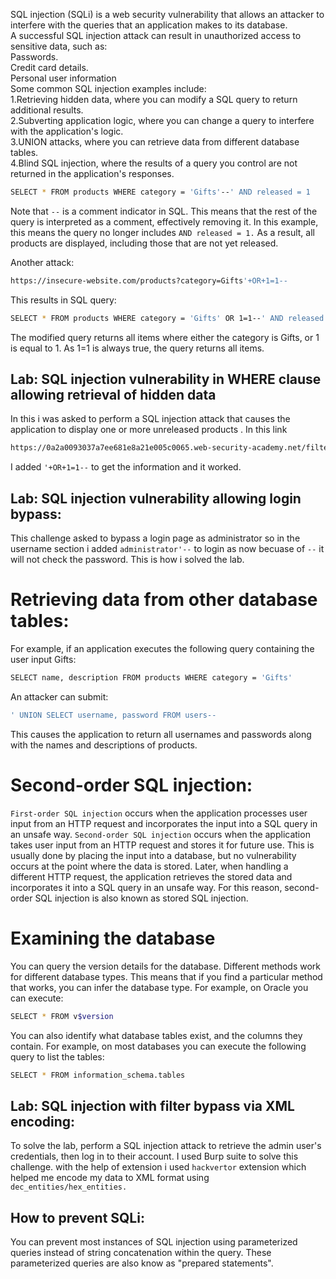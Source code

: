 SQL injection (SQLi) is a web security vulnerability that allows an attacker to interfere with the queries that an application makes to its database. <br>
A successful SQL injection attack can result in unauthorized access to sensitive data, such as: <br>
    Passwords. <br>
    Credit card details. <br>
    Personal user information <br>
Some common SQL injection examples include: <br>
    1.Retrieving hidden data, where you can modify a SQL query to return additional results. <br>
    2.Subverting application logic, where you can change a query to interfere with the application's logic. <br>
    3.UNION attacks, where you can retrieve data from different database tables. <br>
    4.Blind SQL injection, where the results of a query you control are not returned in the application's responses. <br>

```bash 
SELECT * FROM products WHERE category = 'Gifts'--' AND released = 1
```
Note that ```--``` is a comment indicator in SQL. This means that the rest of the query is interpreted as a comment, effectively removing it. In this example, this means the query no longer includes ```AND released = 1.``` As a result, all products are displayed, including those that are not yet released.

Another attack:
```bash
https://insecure-website.com/products?category=Gifts'+OR+1=1--
```
This results in SQL query:
```bash
SELECT * FROM products WHERE category = 'Gifts' OR 1=1--' AND released = 1
```
The modified query returns all items where either the category is Gifts, or 1 is equal to 1. As 1=1 is always true, the query returns all items.

## Lab: SQL injection vulnerability in WHERE clause allowing retrieval of hidden data
In this i was asked to perform a SQL injection attack that causes the application to display one or more unreleased products . In this link
```bash
https://0a2a0093037a7ee681e8a21e005c0065.web-security-academy.net/filter?category=Lifestyle
```
I added ```'+OR+1=1--``` to get the information and it worked.

## Lab: SQL injection vulnerability allowing login bypass:
This challenge asked to bypass a login page as administrator so in the username section i added ```administrator'--``` to login as now becuase of ```--``` it will not check the password. This is how i solved the lab.

# Retrieving data from other database tables:
For example, if an application executes the following query containing the user input Gifts:
```bash
SELECT name, description FROM products WHERE category = 'Gifts'
```
An attacker can submit:
```bash
' UNION SELECT username, password FROM users--
```
This causes the application to return all usernames and passwords along with the names and descriptions of products.

# Second-order SQL injection:
```First-order SQL injection``` occurs when the application processes user input from an HTTP request and incorporates the input into a SQL query in an unsafe way.
```Second-order SQL injection``` occurs when the application takes user input from an HTTP request and stores it for future use. This is usually done by placing the input into a database, but no vulnerability occurs at the point where the data is stored. Later, when handling a different HTTP request, the application retrieves the stored data and incorporates it into a SQL query in an unsafe way. For this reason, second-order SQL injection is also known as stored SQL injection.


# Examining the database
You can query the version details for the database. Different methods work for different database types. This means that if you find a particular method that works, you can infer the database type. For example, on Oracle you can execute:
```bash
SELECT * FROM v$version
```
You can also identify what database tables exist, and the columns they contain. For example, on most databases you can execute the following query to list the tables:
```bash
SELECT * FROM information_schema.tables
```

## Lab: SQL injection with filter bypass via XML encoding:
To solve the lab, perform a SQL injection attack to retrieve the admin user's credentials, then log in to their account. I used Burp suite to solve this challenge. with the help of extension i used ```hackvertor``` extension which helped me encode my data to XML format using ```dec_entities/hex_entities.```

## How to prevent SQLi:
You can prevent most instances of SQL injection using parameterized queries instead of string concatenation within the query. These parameterized queries are also know as "prepared statements".
